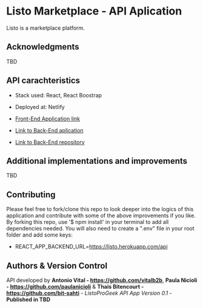 # Listo Marketplace - API Aplication

Listo is a marketplace platform.

## Acknowledgments

TBD

## API carachteristics

- Stack used: React, React Boostrap
- Deployed at: Netlify

- [Front-End Application link](https://listo-marketplace.netlify.app/)

- [Link to Back-End aplication](https://listo.herokuapp.com/)
- [Link to Back-End repository](https://github.com/paulanicioli/ironhack-project-module-3-back)

## Additional implementations and improvements

TBD

## Contributing

Please feel free to fork/clone this repo to look deeper into the logics of this application and contribute with some of the above improvements if you like.
By forking this repo, use '$ npm install' in your terminal to add all dependencies needed. You will also need to create a ".env" file in your root folder and add some keys:

- REACT_APP_BACKEND_URL=https://listo.herokuapp.com/api

## Authors & Version Control

API developed by **Antonio Vital - https://github.com/vitalb2b**, **Paula Nicioli - https://github.com/paulanicioli** & **Thais Bitencourt - https://github.com/bit-sahti** - _ListoProGeek API App Version 0.1_ - **Published in TBD**
